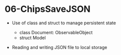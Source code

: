 # 06-ChipsSaveJSON

- Use of class and struct to manage persistent state
    - class Document: ObservableObject
    - struct Model
    
- Reading and writing JSON file to local storage

